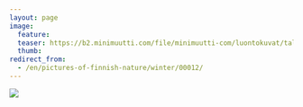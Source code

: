 ```yaml
---
layout: page
image:
  feature:
  teaser: https://b2.minimuutti.com/file/minimuutti-com/luontokuvat/talvi/IMG30070-245px.jpg
  thumb:
redirect_from:
  - /en/pictures-of-finnish-nature/winter/00012/
---
```


[![](https://b2.minimuutti.com/file/minimuutti-com/luontokuvat/talvi/IMG30070-800px.jpg)](https://dl.dropboxusercontent.com/sh/ea1wtnz7z734o12/AADEwe3DUEoZnG44Svt_sENWa/luontokuvat/talvi/IMG30070.jpg)
